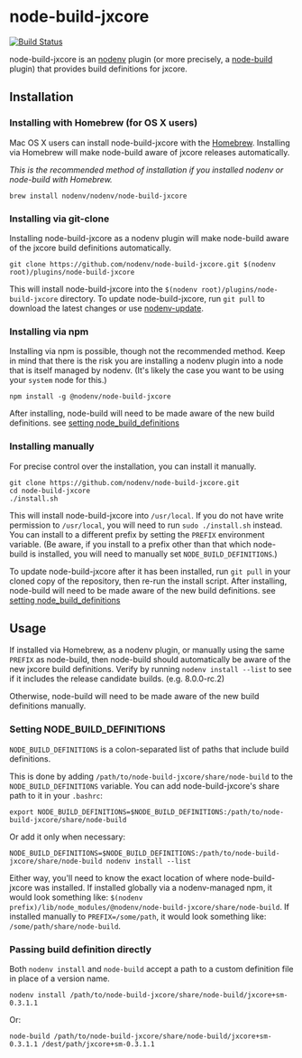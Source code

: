 # node-build-jxcore

[![Build Status](https://travis-ci.com/nodenv/node-build-jxcore.svg?branch=master)](https://travis-ci.com/nodenv/node-build-jxcore)

node-build-jxcore is an [nodenv][] plugin (or more precisely, a [node-build][] plugin) that provides build definitions for jxcore.

<!-- toc -->

## Installation

### Installing with Homebrew (for OS X users)

Mac OS X users can install node-build-jxcore with the [Homebrew][].
Installing via Homebrew will make node-build aware of jxcore releases automatically.

*This is the recommended method of installation if you installed nodenv or node-build with Homebrew.*

    brew install nodenv/nodenv/node-build-jxcore

### Installing via git-clone

Installing node-build-jxcore as a nodenv plugin will make node-build aware of the jxcore build definitions automatically.

    git clone https://github.com/nodenv/node-build-jxcore.git $(nodenv root)/plugins/node-build-jxcore

This will install node-build-jxcore into the `$(nodenv root)/plugins/node-build-jxcore` directory.
To update node-build-jxcore, run `git pull` to download the latest changes or use [nodenv-update][].

### Installing via npm

Installing via npm is possible, though not the recommended method.
Keep in mind that there is the risk you are installing a nodenv plugin into a node that is itself managed by nodenv.
(It's likely the case you want to be using your `system` node for this.)

    npm install -g @nodenv/node-build-jxcore

After installing, node-build will need to be made aware of the new build definitions.
see [setting node_build_definitions][]

### Installing manually

For precise control over the installation, you can install it manually.

    git clone https://github.com/nodenv/node-build-jxcore.git
    cd node-build-jxcore
    ./install.sh

This will install node-build-jxcore into `/usr/local`.
If you do not have write permission to `/usr/local`, you will need to run `sudo ./install.sh` instead.
You can install to a different prefix by setting the `PREFIX` environment variable.
(Be aware, if you install to a prefix other than that which node-build is installed, you will need to manually set `NODE_BUILD_DEFINITIONS`.)

To update node-build-jxcore after it has been installed, run `git pull` in your cloned copy of the repository, then re-run the install script.
After installing, node-build will need to be made aware of the new build definitions.
see [setting node_build_definitions][]

## Usage

If installed via Homebrew, as a nodenv plugin, or manually using the same `PREFIX` as node-build, then node-build should automatically be aware of the new jxcore build definitions.
Verify by running `nodenv install --list` to see if it includes the release candidate builds. (e.g. 8.0.0-rc.2)

Otherwise, node-build will need to be made aware of the new build definitions manually.

### Setting NODE_BUILD_DEFINITIONS

`NODE_BUILD_DEFINITIONS` is a colon-separated list of paths that include build definitions.

This is done by adding `/path/to/node-build-jxcore/share/node-build` to the `NODE_BUILD_DEFINITIONS` variable.
You can add node-build-jxcore's share path to it in your `.bashrc`:

    export NODE_BUILD_DEFINITIONS=$NODE_BUILD_DEFINITIONS:/path/to/node-build-jxcore/share/node-build

Or add it only when necessary:

    NODE_BUILD_DEFINITIONS=$NODE_BUILD_DEFINITIONS:/path/to/node-build-jxcore/share/node-build nodenv install --list

Either way, you'll need to know the exact location of where node-build-jxcore was installed.
If installed globally via a nodenv-managed npm, it would look something like:
`$(nodenv prefix)/lib/node_modules/@nodenv/node-build-jxcore/share/node-build`.
If installed manually to `PREFIX=/some/path`, it would look something like:
`/some/path/share/node-build`.

### Passing build definition directly

Both `nodenv install` and `node-build` accept a path to a custom definition file in place of a version name.

    nodenv install /path/to/node-build-jxcore/share/node-build/jxcore+sm-0.3.1.1

Or:

    node-build /path/to/node-build-jxcore/share/node-build/jxcore+sm-0.3.1.1 /dest/path/jxcore+sm-0.3.1.1



[homebrew]: http://brew.sh
[nodenv]: https://github.com/nodenv/nodenv
[node-build]: https://github.com/nodenv/node-build
[nodenv-update]: https://github.com/nodenv/nodenv-update
[setting node_build_definitions]: #setting-node_build_definitions
